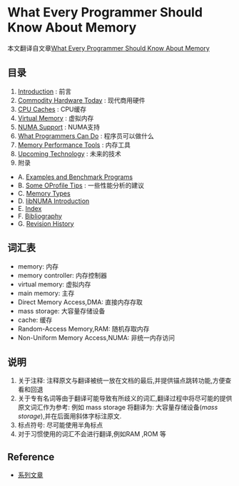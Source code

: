 # What Every Programmer Should Know About Memory

本文翻译自文章[What Every Programmer Should Know About Memory](https://people.freebsd.org/~lstewart/articles/cpumemory.pdf)

## 目录

1. [Introduction](01.introduction.md) : 前言
2. [Commodity Hardware Today](02.commodity-hardware-today.md) : 现代商用硬件
3. [CPU Caches](03.cpu-caches.md) : CPU缓存
4. [Virtual Memory](04.virtual-memory.md) : 虚拟内存
5. [NUMA Support](05.numa-support.md) : NUMA支持
6. [What Programmers Can Do](06.what-programmers-can-do.md) : 程序员可以做什么
7. [Memory Performance Tools](07.memory-performance-tools.md) : 内存工具
8. [Upcoming Technology](08.upcoming-technology.md) : 未来的技术
9. 附录
* A. [Examples and Benchmark Programs](A.examples-and-benchmark-programs.md)
* B. [Some OProfile Tips](B.some-oprofile-tips.md) : 一些性能分析的建议
* C. [Memory Types](C.memory-types.md)
* D. [libNUMA Introduction](D.libnuma-introduction.md)
* E. [Index](E.index.md)
* F. [Bibliography](F.bibliography.md)
* G. [Revision History](G.revision-history.md)

## 词汇表

* memory: 内存
* memory controller: 内存控制器
* virtual memory: 虚拟内存
* main memory: 主存
* Direct Memory Access,DMA: 直接内存存取
* mass storage: 大容量存储设备
* cache: 缓存
* Random-Access Memory,RAM: 随机存取内存
* Non-Uniform Memory Access,NUMA: 非统一内存访问

## 说明

1. 关于注释: 注释原文与翻译被统一放在文档的最后,并提供锚点跳转功能,方便查看和回退
2. 关于专有名词等由于翻译可能导致有所歧义的词汇,翻译过程中将尽可能的提供原文词汇作为参考: 例如 mass storage 将翻译为: 大容量存储设备(*mass storage*),并在后面用斜体字标注原文.
3. 标点符号: 尽可能使用半角标点
4. 对于习惯使用的词汇不会进行翻译,例如RAM ,ROM 等

## Reference

* [系列文章](https://lwn.net/Articles/250967/)
